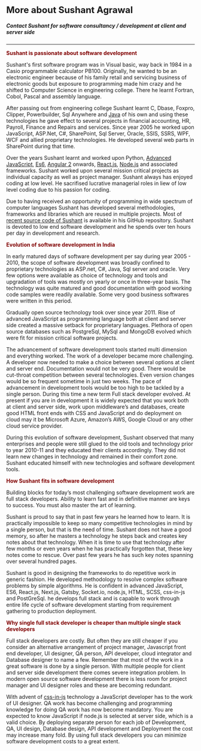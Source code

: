 # More about Sushant Agrawal
##### Contact Sushant for software consultancy / development at client and server side
---
#### Sushant is passionate about software development
Sushant's first software program was in Visual basic, way back in 1984 in a Casio programmable calculator PB100. Originally, he wanted to be an electronic engineer because of his family retail and servicing business of electronic goods but exposure to programming made him crazy and he shifted to Computer Science in engineering college. There he learnt Fortran, Cobol, Pascal and assembly language. 

After passing out from engineering college Sushant learnt C, Dbase, Foxpro, Clipper, Powerbuilder, Sql Anywhere and <a target='_blank' href='https://www.java.com/en/'>Java</a> of his own and using these technologies he gave effect to several projects in financial accounting, HR, Payroll, Finance and Repairs and services. Since year 2005 he worked upon JavaScript, ASP.Net, C#, SharePoint, Sql Server, Oracle, SSIS, SSRS, WPF, WCF and allied proprietary technologies. He developed several web parts in SharePoint during that time. 

Over the years Sushant learnt and worked upon Python, <a target='_blank' href='https://www.javascript.com/'>Advanced JavaScript</a>, <a target='_blank' href='http://es6-features.org'>Es6</a>, <a target='_blank' href='https://angularjs.org/'>Angular 2</a> onwards, <a target='_blank' href='https://reactjs.org'>React.js</a>, <a target='_blank' href='https://nodejs.org/en/'>Node.js</a> and associated frameworks. Sushant worked upon several mission critical projects as individual capacity as well as project manager. Sushant always has enjoyed coding at low level. He sacrifised lucrative managerial roles in liew of low level coding due to his passion for coding. 

Due to having received an opportunity of programming in wide spectrum of computer languages Sushant has developed several methodologies, frameworks and libraries which are reused in multiple projects. Most of <a target='_blank' href = 'https://github.com/capitalch'>recent source code of Sushant</a> is available in his GitHub repository. Sushant is devoted to low end software development and he spends over ten hours per day in development and research.

#### Evolution of software development in India
In early matured days of software development per say during year 2005 - 2010, the scope of software development was broadly confined to proprietary technologies as ASP.net, C#, Java, Sql server and oracle. Very few options were available as choice of technology and tools and upgradation of tools was mostly on yearly or once in three-year basis. The technology was quite matured and good documentation with good working code samples were readily available. Some very good business softwares were written in this period.

Gradually open source technology took over since year 2011. Rise of advanced JavaScript as programming language both at client and server side created a massive setback for proprietary languages. Plethora of open source databases such as PostgreSql, MySql and MongoDB evolved which were fit for mission critical software projects. 

The advancement of software development tools started multi dimension and everything worked. The work of a developer became more challenging. A developer now needed to make a choice between several options at client and server end. Documentation would not be very good. There would be cut-throat competition between several technologies. Even version changes would be so frequent sometime in just two weeks. The pace of advancement in development tools would be too high to be tackled by a single person. During this time a new term Full stack developer evolved. At present if you are in development it is widely expected that you work both at client and server side, work upon middleware’s and databases, create good HTML front ends with CSS and JavaScript and do deployment on cloud may it be Microsoft Azure, Amazon’s AWS, Google Cloud or any other cloud service provider.

During this evolution of software development, Sushant observed that many enterprises and people were still glued to the old tools and technology prior to year 2010-11 and they educated their clients accordingly. They did not learn new changes in technology and remained in their comfort zone. Sushant educated himself with new technologies and software development tools.

#### How Sushant fits in software development
Building blocks for today’s most challenging software development work are full stack developers. Ability to learn fast and in definitive manner are keys to success. You must also master the art of learning.

Sushant is proud to say that in past few years he learned how to learn. It is practically impossible to keep so many competitive technologies in mind by a single person, but that is the need of time. Sushant does not have a good memory, so after he masters a technology he steps back and creates key notes about that technology. When it is time to use that technology after few months or even years when he has practically forgotten that, these key notes come to rescue. Over past few years he has such key notes spanning over several hundred pages.

Sushant is good in designing the frameworks to do repetitive work in generic fashion. He developed methodology to resolve complex software problems by simple algorithms. He is confident in advanced JavaScript, ES6, React.js, Next.js, Gatsby, Socket.io, node.js, HTML, SCSS, css-in-js and PostGreSql. he develops full stack and is capable to work through entire life cycle of software development starting from requirement gathering to production deployment.

#### Why single full stack developer is cheaper than multiple single stack developers
Full stack developers are costly. But often they are still cheaper if you consider an alternative arrangement of project manager, Javascript front end developer, UI designer, QA person, API developer, cloud integrator and Database designer to name a few. Remember that most of the work in a great software is done by a single person. With multiple people for client and server side development there comes severe integration problem. In modern open source software development there is less room for project manager and UI designer roles and these are becoming redundant. 

With advent of <a target='_blank' href='https://cssinjs.org'>css-in-js</a> technology a JavaScript developer has to the work of UI designer. QA work has become challenging and programming knowledge for doing QA work has now become mandatory. You are expected to know JavaScript if node.js is selected at server side, which is a valid choice. By deploying separate person for each job of Development, QA, UI design, Database design, API development and Deployment the cost may increase many fold. By using full stack developers you can minimize software development costs to a great extent.

<style>
    h1 {
        font-size: 1.5rem;
    }
    h4 {
        color:maroon;
        margin-top:0.3rem;
        margin-bottom:0;
    }
</style>

